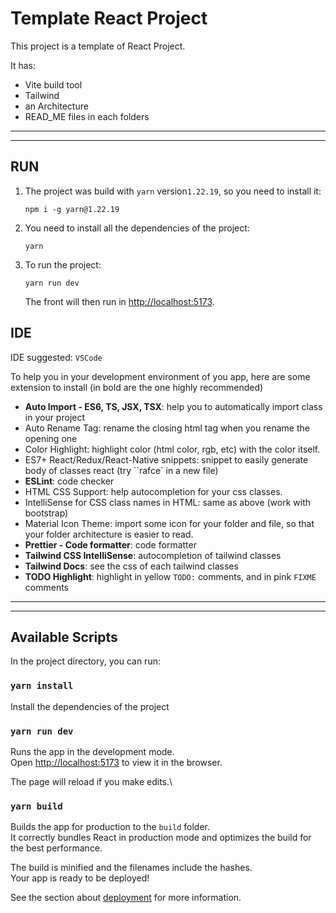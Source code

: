# Template React Project

This project is a template of React Project.

It has:

- Vite build tool
- Tailwind
- an Architecture
- READ_ME files in each folders

---

---

## RUN

1. The project was build with `yarn` version`1.22.19`, so you need to install it:

   ```CMD
   npm i -g yarn@1.22.19
   ```

2. You need to install all the dependencies of the project:

   ```CMD
   yarn
   ```

3. To run the project:

   ```CMD
   yarn run dev
   ```

   The front will then run in [http://localhost:5173](http://localhost:5173).



## IDE

IDE suggested: `VSCode`

To help you in your development environment of you app, here are some extension to install (in bold are the one highly recommended)

- **Auto Import - ES6, TS, JSX, TSX**: help you to automatically import class in your project
- Auto Rename Tag: rename the closing html tag when you rename the opening one
- Color Highlight: highlight color (html color, rgb, etc) with the color itself.
- ES7+ React/Redux/React-Native snippets: snippet to easily generate body of classes react (try ``rafce` in a new file)
- **ESLint**: code checker
- HTML CSS Support: help autocompletion for your css classes.
- IntelliSense for CSS class names in HTML: same as above (work with bootstrap)
- Material Icon Theme: import some icon for your folder and file, so that your folder architecture is easier to read.
- **Prettier - Code formatter**: code formatter
- **Tailwind CSS IntelliSense**: autocompletion of tailwind classes
- **Tailwind Docs**: see the css of each tailwind classes
- **TODO Highlight**: highlight in yellow `TODO:` comments, and in pink `FIXME` comments

---

---

## Available Scripts

In the project directory, you can run:

### `yarn install`

Install the dependencies of the project

### `yarn run dev`

Runs the app in the development mode.\
Open [http://localhost:5173](http://localhost:5173) to view it in the browser.

The page will reload if you make edits.\

### `yarn build`

Builds the app for production to the `build` folder.\
It correctly bundles React in production mode and optimizes the build for the best performance.

The build is minified and the filenames include the hashes.\
Your app is ready to be deployed!

See the section about [deployment](https://facebook.github.io/create-react-app/docs/deployment) for more information.
